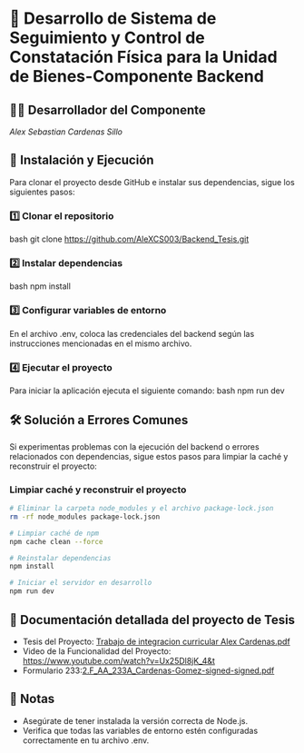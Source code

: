# 📌 Desarrollo de Sistema de Seguimiento y Control de Constatación Física para la Unidad de Bienes-Componente Backend

## 👨‍💻 Desarrollador del Componente
*Alex Sebastian Cardenas Sillo*

## 🚀 Instalación y Ejecución
Para clonar el proyecto desde GitHub e instalar sus dependencias, sigue los siguientes pasos:

### 1️⃣ Clonar el repositorio
bash
git clone https://github.com/AleXCS003/Backend_Tesis.git



### 2️⃣ Instalar dependencias
bash
npm install


### 3️⃣ Configurar variables de entorno
En el archivo .env, coloca las credenciales del backend según las instrucciones mencionadas en el mismo archivo.

### 4️⃣ Ejecutar el proyecto
Para iniciar la aplicación ejecuta el siguiente comando:
bash
npm run dev


## 🛠 Solución a Errores Comunes

Si experimentas problemas con la ejecución del backend o errores relacionados con dependencias, sigue estos pasos para limpiar la caché y reconstruir el proyecto:

### Limpiar caché y reconstruir el proyecto

```bash
# Eliminar la carpeta node_modules y el archivo package-lock.json
rm -rf node_modules package-lock.json

# Limpiar caché de npm
npm cache clean --force

# Reinstalar dependencias
npm install

# Iniciar el servidor en desarrollo
npm run dev
```
## 📂 Documentación detallada del proyecto de Tesis
- Tesis del Proyecto: [Trabajo de integracion curricular Alex Cardenas.pdf](https://github.com/user-attachments/files/18631013/Trabajo.de.integracion.curricular.Alex.Cardenas.pdf)
- Video de la Funcionalidad del Proyecto: https://www.youtube.com/watch?v=Ux25Dl8jK_4&t
- Formulario 233:[2.F_AA_233A_Cardenas-Gomez-signed-signed.pdf](https://github.com/user-attachments/files/18631009/2.F_AA_233A_Cardenas-Gomez-signed-signed.pdf)




## 📝 Notas
- Asegúrate de tener instalada la versión correcta de Node.js.
- Verifica que todas las variables de entorno estén configuradas correctamente en tu archivo .env.

